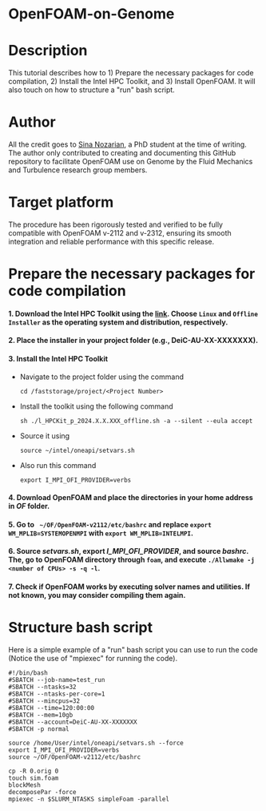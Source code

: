 # OpenFOAM-on-Genome

# Description
This tutorial describes how to 1) Prepare the necessary packages for code compilation, 2) Install the Intel HPC Toolkit, and 3) Install OpenFOAM. It will also touch on how to structure a "run" bash script.

# Author

All the credit goes to [Sina Nozarian](https://scholar.google.com/citations?user=xxgnX4EAAAAJ&hl=en), a PhD student at the time of writing. The author only contributed to creating and documenting this GitHub repository to facilitate OpenFOAM use on Genome by the Fluid Mechanics and Turbulence research group members.

# Target platform
The procedure has been rigorously tested and verified to be fully compatible with OpenFOAM v-2112 and v-2312, ensuring its smooth integration and reliable performance with this specific release.

# Prepare the necessary packages for code compilation 

#### 1. Download the Intel HPC Toolkit using the [link](https://www.intel.com/content/www/us/en/developer/tools/oneapi/hpc-toolkit-download.html). Choose `Linux` and `Offline Installer` as the operating system and distribution, respectively. 

#### 2. Place the installer in your project folder (e.g., DeiC-AU-XX-XXXXXXX).
  
#### 3. Install the Intel HPC Toolkit 

- Navigate to the project folder using the command

    `cd /faststorage/project/<Project Number>`
  
- Install the toolkit using the following command
  
    `sh ./l_HPCKit_p_2024.X.X.XXX_offline.sh -a --silent --eula accept`

- Source it using

    `source ~/intel/oneapi/setvars.sh`
  
- Also run this command

    `export I_MPI_OFI_PROVIDER=verbs`


#### 4. Download OpenFOAM and place the directories in your home address in _OF_ folder. 

#### 5. Go to ` ~/OF/OpenFOAM-v2112/etc/bashrc` and replace `export WM_MPLIB=SYSTEMOPENMPI` with `export WM_MPLIB=INTELMPI`.

#### 6. Source _setvars.sh_, export _I_MPI_OFI_PROVIDER_, and source _bashrc_. The, go to OpenFOAM directory through `foam`, and execute `./Allwmake -j <number of CPUs> -s -q -l`.

#### 7. Check if OpenFOAM works by executing solver names and utilities. If not known, you may consider compiling them again.

# Structure bash script
Here is a simple example of a "run" bash script you can use to run the code (Notice the use of "mpiexec" for running the code).

```
#!/bin/bash
#SBATCH --job-name=test_run
#SBATCH --ntasks=32
#SBATCH --ntasks-per-core=1
#SBATCH --mincpus=32
#SBATCH --time=120:00:00
#SBATCH --mem=10gb  
#SBATCH --account=DeiC-AU-XX-XXXXXXX
#SBATCH -p normal

source /home/User/intel/oneapi/setvars.sh --force
export I_MPI_OFI_PROVIDER=verbs
source ~/OF/OpenFOAM-v2112/etc/bashrc

cp -R 0.orig 0
touch sim.foam
blockMesh
decomposePar -force 
mpiexec -n $SLURM_NTASKS simpleFoam -parallel 
```
